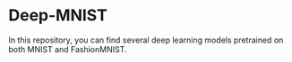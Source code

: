 # Deep-MNIST
In this repository, you can find several deep learning models pretrained on both MNIST and FashionMNIST.
